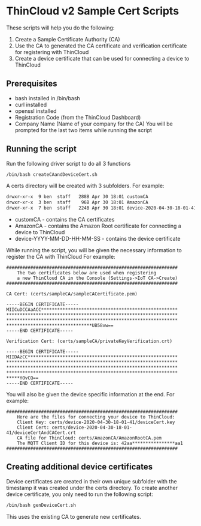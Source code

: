 # ThinCloud v2 Sample Cert Scripts

These scripts will help you do the following:
1. Create a Sample Certificate Authority (CA)
1. Use the CA to generated the CA certificate and verification certificate for registering with ThinCloud
1. Create a device certificate that can be used for connecting a device to ThinCloud

## Prerequisites
* bash installed in /bin/bash
* curl installed
* openssl installed
* Registration Code (from the ThinCloud Dashboard)
* Company Name (Name of your company for the CA)
You will be prompted for the last two items while running the script

## Running the script
Run the following driver script to do all 3 functions
```bash
/bin/bash createCAandDeviceCert.sh
```
A certs directory will be created with 3 subfolders. For example:
```bash
drwxr-xr-x  9 ben  staff   288B Apr 30 18:01 customCA
drwxr-xr-x  3 ben  staff    96B Apr 30 18:01 AmazonCA
drwxr-xr-x  7 ben  staff   224B Apr 30 18:01 device-2020-04-30-18-01-41
```
* customCA - contains the CA certificates
* AmazonCA - contains the Amazon Root certificate for connecting a device to ThinCloud
* device-YYYY-MM-DD-HH-MM-SS - contains the device certificate

While running the script, you will be given the necessary information to register the CA with ThinCloud For example:

```
################################################################
    The two certificates below are used when registering 
    a new ThinCloud CA in the Console (Settings->IoT CA->Create)
################################################################

CA Cert: (certs/sampleCA/sampleCACertificate.pem)

-----BEGIN CERTIFICATE-----
MIICuDCCAaACC***************************************************
****************************************************************
****************************************************************
********************************UB58vw==
-----END CERTIFICATE-----

Verification Cert: (certs/sampleCA/privateKeyVerification.crt)

-----BEGIN CERTIFICATE-----
MIIDAzCC********************************************************
****************************************************************
****************************************************************
****************************************************************
*****YOvCQ==
-----END CERTIFICATE-----
```

You will also be given the device specific information at the end. For example:
```
################################################################
    Here are the files for connecting your device to ThinCloud:
    Client Key: certs/device-2020-04-30-18-01-41/deviceCert.key
    Client Cert: certs/device-2020-04-30-18-01-41/deviceCertAndCACert.crt
    CA file for ThinCloud: certs/AmazonCA/AmazonRootCA.pem
    The MQTT Client ID for this device is: 42aa****************aa1
################################################################
```



## Creating additional device certificates
Device certificates are created in their own unique subfolder with the timestamp it was created under the certs directory. To create another device certificate, you only need to run the following script:
```bash
/bin/bash genDeviceCert.sh
```
This uses the existing CA to generate new certificates.
